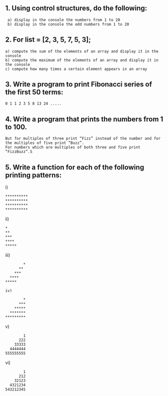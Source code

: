 ## 1. Using control structures, do the following:

     a) display in the console the numbers from 1 to 20
     b) display in the console the odd numbers from 1 to 20

## 2. For list = [2, 3, 5, 7, 5, 3];

    a) compute the sum of the elements of an array and display it in the console
    b) compute the maximum of the elements of an array and display it in the console
    c) compute how many times a certain element appears in an array

## 3. Write a program to print Fibonacci series of the first 50 terms:

    0 1 1 2 3 5 8 13 24 .....

## 4. Write a program that prints the numbers from 1 to 100.

    But for multiples of three print “Fizz” instead of the number and for the multiples of five print “Buzz”.
    For numbers which are multiples of both three and five print “FizzBuzz”.S

## 5. Write a function for each of the following printing patterns:

i)

```
**********
**********
**********
**********
```

ii)

```
*
**
***
****
*****
```

iii)

```
        *
      **
    ***
  ****
*****
```

```
iv)

        *
      ***
    *****
  *******
*********
```

v)

```
        1
      222
    33333
  4444444
555555555
```

vi)

```
        1
      212
    32123
  4321234
543212345
```
